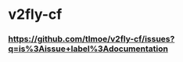 # v2fly-cf

### https://github.com/tlmoe/v2fly-cf/issues?q=is%3Aissue+label%3Adocumentation








